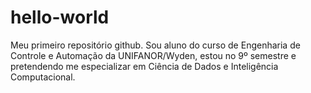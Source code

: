 # hello-world
Meu primeiro repositório github.
Sou aluno do curso de Engenharia de Controle e Automação  da UNIFANOR/Wyden, estou no 9º semestre e pretendendo me especializar em Ciência de Dados e Inteligência Computacional.
